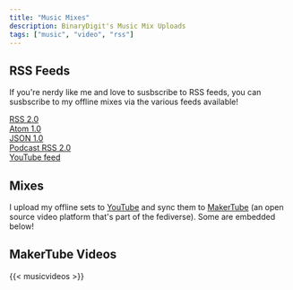 ```yaml
---
title: "Music Mixes"
description: BinaryDigit's Music Mix Uploads
tags: ["music", "video", "rss"]
---
```

## RSS Feeds

If you're nerdy like me and love to susbscribe to RSS feeds, you can susbscribe to my offline mixes via the various feeds available! <br>

[RSS 2.0](https://makertube.net/feeds/videos.xml?videoChannelId=899) <br>
[Atom 1.0](https://makertube.net/feeds/videos.atom?videoChannelId=899) <br>
[JSON 1.0](https://makertube.net/feeds/videos.json?videoChannelId=899) <br> 
[Podcast RSS 2.0](https://makertube.net/feeds/podcast/videos.xml?videoChannelId=899) <br>
[YouTube feed](https://www.youtube.com/playlist?list=PLzkZmAguzYHlcXU2TmP5wqUS0vo02xoR_) <br>

## Mixes

I upload my offline sets to [YouTube](https://youtube.com/BinaryDigit) and sync them to [MakerTube](https://makertube.net/c/binarymixes/) (an open source video platform that's part of the fediverse).  Some are embedded below!


## MakerTube Videos

{{< musicvideos >}}
